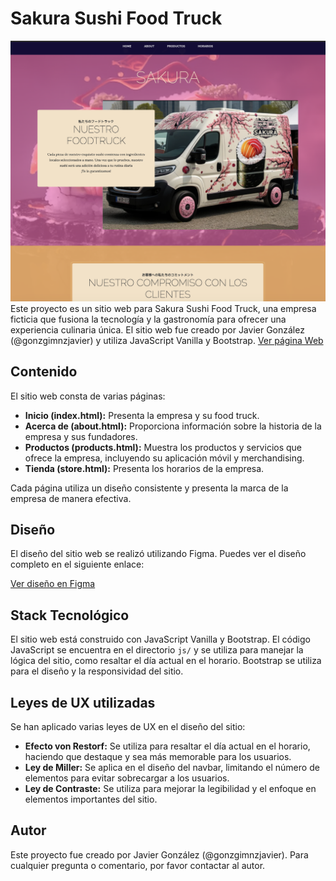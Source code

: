 # Sakura Sushi Food Truck
![Imagen de previsualización](assets/img/previsualizacion.png)
Este proyecto es un sitio web para Sakura Sushi Food Truck, una empresa ficticia que fusiona la tecnología y la gastronomía para ofrecer una experiencia culinaria única. El sitio web fue creado por Javier González (@gonzgimnzjavier) y utiliza JavaScript Vanilla y Bootstrap.
[Ver página Web](https://gonzgimnzjavier.github.io/WebUX/)

## Contenido

El sitio web consta de varias páginas:

- **Inicio (index.html):** Presenta la empresa y su food truck.
- **Acerca de (about.html):** Proporciona información sobre la historia de la empresa y sus fundadores.
- **Productos (products.html):** Muestra los productos y servicios que ofrece la empresa, incluyendo su aplicación móvil y merchandising.
- **Tienda (store.html):** Presenta los horarios de la empresa.

Cada página utiliza un diseño consistente y presenta la marca de la empresa de manera efectiva.

## Diseño

El diseño del sitio web se realizó utilizando Figma. Puedes ver el diseño completo en el siguiente enlace:

[Ver diseño en Figma](https://www.figma.com/file/XmbONQ1EqtMhQXC0ByFVem/Untitled?type=design&node-id=0%3A1&mode=design&t=3N2LkrZdXaNYRHmu-1)

## Stack Tecnológico

El sitio web está construido con JavaScript Vanilla y Bootstrap. El código JavaScript se encuentra en el directorio `js/` y se utiliza para manejar la lógica del sitio, como resaltar el día actual en el horario. Bootstrap se utiliza para el diseño y la responsividad del sitio.

## Leyes de UX utilizadas

Se han aplicado varias leyes de UX en el diseño del sitio:

- **Efecto von Restorf:** Se utiliza para resaltar el día actual en el horario, haciendo que destaque y sea más memorable para los usuarios.
- **Ley de Miller:** Se aplica en el diseño del navbar, limitando el número de elementos para evitar sobrecargar a los usuarios.
- **Ley de Contraste:** Se utiliza para mejorar la legibilidad y el enfoque en elementos importantes del sitio.

## Autor

Este proyecto fue creado por Javier González (@gonzgimnzjavier). Para cualquier pregunta o comentario, por favor contactar al autor.
